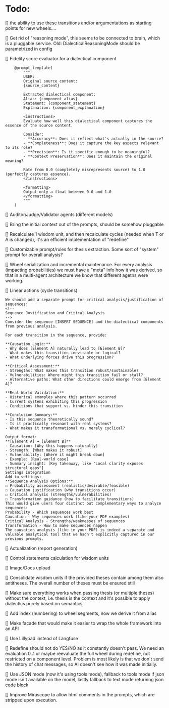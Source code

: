 # Todo:

[] the ability to use these transitions and/or argumentations as starting points for new wheels....

[] Get rid of "reasoning mode", this seems to be connected to brain, which is a pluggable service. Old: DialecticalReasoningMode should be parametrized in config

[] Fidelity score evaluator for a dialectical component
```aiignore
    @prompt_template(
        """
        USER:
        Original source content:
        {source_content}
        
        Extracted dialectical component:
        Alias: {component_alias}
        Statement: {component_statement}
        Explanation: {component_explanation}
        
        <instructions>
        Evaluate how well this dialectical component captures the essence of the source content.
        
        Consider:
        - **Accuracy**: Does it reflect what's actually in the source?
        - **Completeness**: Does it capture the key aspects relevant to its role?
        - **Precision**: Is it specific enough to be meaningful?
        - **Context Preservation**: Does it maintain the original meaning?
        
        Rate from 0.0 (completely misrepresents source) to 1.0 (perfectly captures essence).
        </instructions>
        
        <formatting>
        Output only a float between 0.0 and 1.0
        </formatting>
        """
    )

```

[] Auditor/Judge/Validator agents (different models)

[] Bring the initial context out of the prompts, should be somehow pluggable

[] Recalculate 1 wisdom unit, and then recalculate cycles (needed when T or A is changed), it's an efficient implementation of "redefine"

[] Customizable prompt/rules for thesis extraction. Some sort of "system" prompt for overall analysis?

[] Wheel serialization and incremental maintenance. For every analysis (impacting probabilities) we must have a "meta" info how it was derived, so that in a multi-agent architecture we know that different agetns were working.

[] Linear actions (cycle transitions)
```aiignore
We should add a separate prompt for critical analysis/justification of sequences:
<!--
Sequence Justification and Critical Analysis
-->
Consider the sequence [INSERT SEQUENCE] and the dialectical components from previous analysis.

For each transition in the sequence, provide:

**Causation Logic:**
- Why does [Element A] naturally lead to [Element B]?
- What makes this transition inevitable or logical?
- What underlying forces drive this progression?

**Critical Assessment:**
- Strengths: What makes this transition robust/sustainable?
- Vulnerabilities: Where might this transition fail or stall?
- Alternative paths: What other directions could emerge from [Element A]?

**Real-World Validation:**
- Historical examples where this pattern occurred
- Current systems exhibiting this progression
- Conditions that support vs. hinder this transition

**Conclusion Summary:**
- Is this sequence theoretically sound?
- Is it practically resonant with real systems?
- What makes it transformational vs. merely cyclical?

Output format:
**[Element A] → [Element B]**
- Causation: [Why this happens naturally]
- Strength: [What makes it robust]
- Vulnerability: [Where it might break down]
- Example: [Real-world case]
- Summary insight: [Key takeaway, like "Local clarity exposes structural gaps"]
Settings Integration
Add to settings:
**Sequence Analysis Options:**
☐ Probability assessment (realistic/desirable/feasible)
☐ Causation justification (why transitions occur)
☐ Critical analysis (strengths/vulnerabilities)
☐ Transformation guidance (how to facilitate transitions)
This would give users four distinct but complementary ways to analyze sequences:
Probability - Which sequences work best
Causation - Why sequences work (like your PDF examples)
Critical Analysis - Strengths/weaknesses of sequences
Transformation - How to make sequences happen
The causation analysis (like in your PDF) is indeed a separate and valuable analytical tool that we hadn't explicitly captured in our previous prompts.
```

[] Actualization (report generation)

[] Control statements calculation for wisdom units

[] Image/Docs upload

[] Consolidate wisdom units if the provided theses contain among them also antitheses. The overall number of theses must be ensured still

[] Make sure everything works when passing thesis (or multiple theses) without the context, i.e. thesis is the context and it's possible to apply dialectics purely based on semantics

[] Add index (numbering) to wheel segments, now we derive it from alias

[] Make façade that would make it easier to wrap the whole framework into an API

[] Use Lillypad instead of Langfuse

[] Redefine should not do YES/NO as it constantly doesn't pass. We need an evaluation 0..1 or maybe reevaluate the full wheel during redefine, not restricted on a component level. Problem is most likely is that we don't send the history of chat messages, so AI doesn't see how it was made initially.

[] Use JSON mode (now it's using tools mode), fallback to tools mode if json mode isn't available on the model, lastly fallback to text mode returning json code block

[] Improve Mirascope to allow html comments in the prompts, which are stripped upon execution.